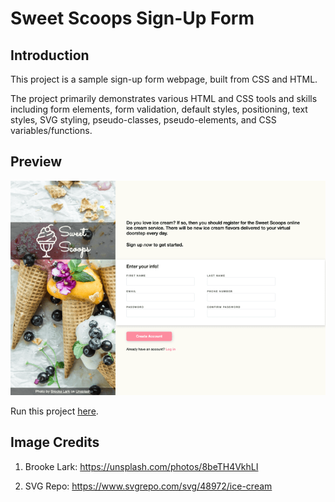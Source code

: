 # Sweet Scoops Sign-Up Form

## Introduction

This project is a sample sign-up form webpage, built from CSS and HTML.

The project primarily demonstrates various HTML and CSS tools and skills including form elements, form validation, default styles, positioning, text styles, SVG styling, pseudo-classes, pseudo-elements, and CSS variables/functions.

## Preview

[![Sweet Scoops Sign-Up Form preview](./images/preview.png)](https://xsherryhe.github.io/sign-up-form/)

Run this project [here](https://xsherryhe.github.io/sign-up-form/).

## Image Credits

1. Brooke Lark: https://unsplash.com/photos/8beTH4VkhLI

2. SVG Repo: https://www.svgrepo.com/svg/48972/ice-cream
